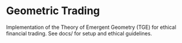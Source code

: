 # Geometric Trading
Implementation of the Theory of Emergent Geometry (TGE) for ethical financial trading.
See docs/ for setup and ethical guidelines.

